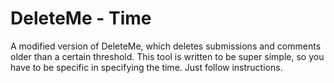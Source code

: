 DeleteMe - Time
=========

A modified version of DeleteMe, which deletes submissions and comments older than a certain threshold. This tool is written to be super simple, so you have to be specific in specifying the time. Just follow instructions.